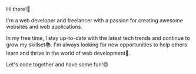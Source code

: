 Hi there!🙌 

I'm a web developer and freelancer with a passion for creating awesome websites and web applications. 

In my free time, I stay up-to-date with the latest tech trends and continue to grow my skillset📚. I'm always looking for new opportunities to help others learn and thrive in the world of web development🚀. 

Let's code together and have some fun!😄
